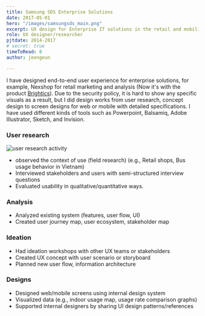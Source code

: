 ```yaml
---
title: Samsung SDS Enterprise Solutions
date: 2017-05-01
hero: "/images/samsungsds_main.png"
excerpt: UX design for Enterprise IT solutions in the retail and mobility industry.I have designed end-to-end user experience from field research to building information architecture and designing specific screens
role: UX designer/researcher
pjtdate: 2014-2017
# secret: true
timeToRead: 8
author: jeongeun

---
```

I have designed end-to-end user experience for enterprise solutions, for example, Nexshop for retail marketing and analysis (Now it's with the product [Brightics](https://www.samsungsds.com/eu/iot-platform/brightics-iot.html)). Due to the security policy, it is hard to show any specific visuals as a result, but I did design works from user research, concept design to screen designs for web or mobile with detailed specifications. I have used different kinds of tools such as Powerpoint, Balsamiq, Adobe Illustrator, Sketch, and Invision.

### User research
 ![user research activity](/images/samsungsds_research.png)

- observed the context of use (field research) (e.g., Retail shops, Bus usage behavior in Vietnam)
- Interviewed stakeholders and users with semi-structured interview questions
- Evaluated usability in qualitative/quantitative ways.

### Analysis

- Analyzed existing system (features, user flow, UI)
- Created user journey map, user ecosystem, stakeholder map

### Ideation

- Had ideation workshops with other UX teams or stakeholders
- Created UX concept with user scenario or storyboard
- Planned new user flow, information architecture

### Designs

- Designed web/mobile screens using internal design system
- Visualized data (e.g., indoor usage map, usage rate comparison graphs)
- Supported internal designers by sharing UI design patterns/references

